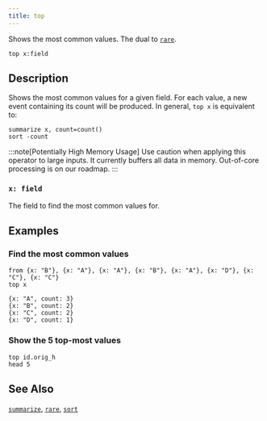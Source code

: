```yaml
---
title: top
---
```


Shows the most common values. The dual to [`rare`](rare).

```tql
top x:field
```

## Description

Shows the most common values for a given field. For each value, a new event
containing its count will be produced. In general, `top x` is equivalent to:

```tql
summarize x, count=count()
sort -count
```

:::note[Potentially High Memory Usage]
Use caution when applying this operator to large inputs. It currently buffers
all data in memory. Out-of-core processing is on our roadmap.
:::

### `x: field`

The field to find the most common values for.

## Examples

### Find the most common values

```tql
from {x: "B"}, {x: "A"}, {x: "A"}, {x: "B"}, {x: "A"}, {x: "D"}, {x: "C"}, {x: "C"}
top x
```

```tql
{x: "A", count: 3}
{x: "B", count: 2}
{x: "C", count: 2}
{x: "D", count: 1}
```

### Show the 5 top-most values

```tql
top id.orig_h
head 5
```

## See Also

[`summarize`](/reference/operators/summarize),
[`rare`](/reference/operators/rare),
[`sort`](/reference/operators/sort)
